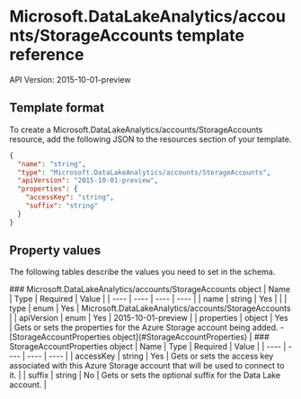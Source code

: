 # Microsoft.DataLakeAnalytics/accounts/StorageAccounts template reference
API Version: 2015-10-01-preview
## Template format

To create a Microsoft.DataLakeAnalytics/accounts/StorageAccounts resource, add the following JSON to the resources section of your template.

```json
{
  "name": "string",
  "type": "Microsoft.DataLakeAnalytics/accounts/StorageAccounts",
  "apiVersion": "2015-10-01-preview",
  "properties": {
    "accessKey": "string",
    "suffix": "string"
  }
}
```
## Property values

The following tables describe the values you need to set in the schema.

<a id="Microsoft.DataLakeAnalytics/accounts/StorageAccounts" />
### Microsoft.DataLakeAnalytics/accounts/StorageAccounts object
|  Name | Type | Required | Value |
|  ---- | ---- | ---- | ---- |
|  name | string | Yes |  |
|  type | enum | Yes | Microsoft.DataLakeAnalytics/accounts/StorageAccounts |
|  apiVersion | enum | Yes | 2015-10-01-preview |
|  properties | object | Yes | Gets or sets the properties for the Azure Storage account being added. - [StorageAccountProperties object](#StorageAccountProperties) |


<a id="StorageAccountProperties" />
### StorageAccountProperties object
|  Name | Type | Required | Value |
|  ---- | ---- | ---- | ---- |
|  accessKey | string | Yes | Gets or sets the access key associated with this Azure Storage account that will be used to connect to it. |
|  suffix | string | No | Gets or sets the optional suffix for the Data Lake account. |

